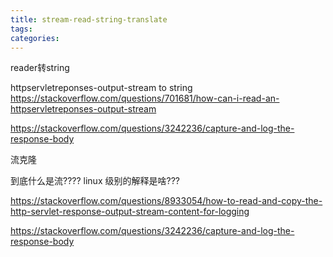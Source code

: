 ```yaml
---
title: stream-read-string-translate
tags:
categories:
---
```



reader转string


httpservletreponses-output-stream to string 
https://stackoverflow.com/questions/701681/how-can-i-read-an-httpservletreponses-output-stream



https://stackoverflow.com/questions/3242236/capture-and-log-the-response-body


流克隆 


到底什么是流???? linux 级别的解释是啥???


https://stackoverflow.com/questions/8933054/how-to-read-and-copy-the-http-servlet-response-output-stream-content-for-logging

https://stackoverflow.com/questions/3242236/capture-and-log-the-response-body